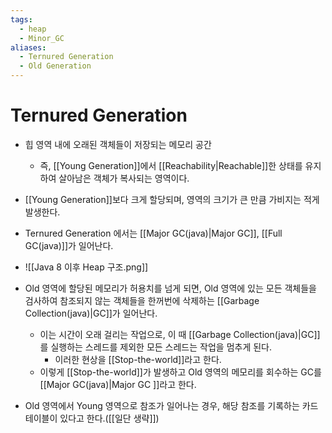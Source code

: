 ```yaml
---
tags:
  - heap
  - Minor_GC
aliases:
  - Ternured Generation
  - Old Generation
---
```

# Ternured Generation
- 힙 영역 내에 오래된 객체들이 저장되는 메모리 공간
	- 즉, [[Young Generation]]에서 [[Reachability|Reachable]]한 상태를 유지하여 살아남은 객체가 복사되는 영역이다.
- [[Young Generation]]보다 크게 할당되며, 영역의 크기가 큰 만큼 가비지는 적게 발생한다.
- Ternured Generation 에서는 [[Major GC(java)|Major GC]], [[Full GC(java)]]가 일어난다.
- ![[Java 8 이후 Heap 구조.png]]
- Old 영역에 할당된 메모리가 허용치를 넘게 되면, Old 영역에 있는 모든 객체들을 검사하여 참조되지 않는 객체들을 한꺼번에 삭제하는 [[Garbage Collection(java)|GC]]가 일어난다. 
	- 이는 시간이 오래 걸리는 작업으로, 이 때 [[Garbage Collection(java)|GC]]를 실행하는 스레드를 제외한 모든 스레드는 작업을 멈추게 된다.
		- 이러한 현상을 [[Stop-the-world]]라고 한다.
	- 이렇게 [[Stop-the-world]]가 발생하고 Old 영역의 메모리를 회수하는 GC를 [[Major GC(java)|Major GC ]]라고 한다. 

- Old 영역에서 Young 영역으로 참조가 일어나는 경우, 해당 참조를 기록하는 카드 테이블이 있다고 한다.([[일단 생략]])